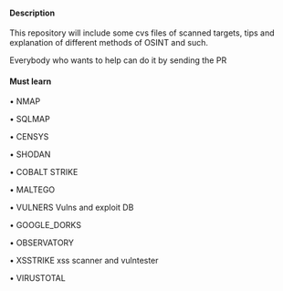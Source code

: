 #### Description
This repository will include some cvs files of scanned targets, tips and explanation of different methods of OSINT and such.

Everybody who wants to help can do it by sending the PR


#### Must learn

• NMAP

• SQLMAP

• CENSYS

• SHODAN

• COBALT STRIKE

• MALTEGO

• VULNERS Vulns and exploit DB

• GOOGLE_DORKS

• OBSERVATORY

• ХSSTRIKE xss scanner and vulntester

• VIRUSTOTAL


